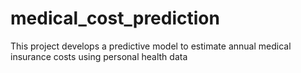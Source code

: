 # medical_cost_prediction
This project develops a predictive model to estimate annual medical insurance costs using personal health data
